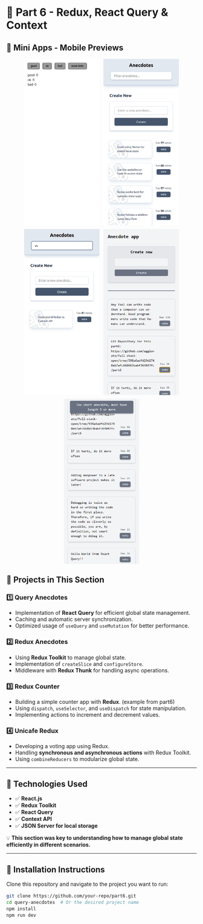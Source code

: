 # 🚀 Part 6 - Redux, React Query & Context

## 📸 Mini Apps - Mobile Previews

<div
  style="display: flex; flex-wrap: wrap; gap: 10px; justify-content: center;"
>
  <img
    src="./query-anecdotes/src/assets/UNICAFE-REDUX.png"
    alt="UNICAFE Redux"
    width="200"
  />
  <img
    src="./query-anecdotes/src/assets/ANECDOTES-REDUX-1.png"
    alt="Redux Anecdotes 1"
    width="200"
  />
  <img
    src="./query-anecdotes/src/assets/ANECDOTES-REDUX-2.png"
    alt="Redux Anecdotes 2"
    width="200"
  />
  <img
    src="./query-anecdotes/src/assets/ANECDOTES-QUERY-1.png"
    alt="Query Anecdotes 1"
    width="200"
  />
  <img
    src="./query-anecdotes/src/assets/ANECDOTES-QUERY-2.png"
    alt="Query Anecdotes 2"
    width="200"
  />
</div>

## 📂 **Projects in This Section**

### 1️⃣ **Query Anecdotes**

- Implementation of **React Query** for efficient global state management.
- Caching and automatic server synchronization.
- Optimized usage of `useQuery` and `useMutation` for better performance.

### 2️⃣ **Redux Anecdotes**

- Using **Redux Toolkit** to manage global state.
- Implementation of `createSlice` and `configureStore`.
- Middleware with **Redux Thunk** for handling async operations.

### 3️⃣ **Redux Counter**

- Building a simple counter app with **Redux**. (example from part6)
- Using `dispatch`, `useSelector`, and `useDispatch` for state manipulation.
- Implementing actions to increment and decrement values.

### 4️⃣ **Unicafe Redux**

- Developing a voting app using Redux.
- Handling **synchronous and asynchronous actions** with Redux Toolkit.
- Using `combineReducers` to modularize global state.

---

## 🚀 **Technologies Used**

- ✅ **React.js**
- ✅ **Redux Toolkit**
- ✅ **React Query**
- ✅ **Context API**
- ✅ **JSON Server for local storage**

💡 **This section was key to understanding how to manage global state efficiently in different scenarios.**

---

## 📜 **Installation Instructions**

Clone this repository and navigate to the project you want to run:

```sh
git clone https://github.com/your-repo/part6.git
cd query-anecdotes  # Or the desired project name
npm install
npm run dev
```
